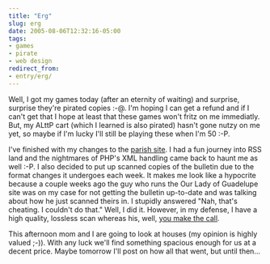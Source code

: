 ```yaml
---
title: "Erg"
slug: erg
date: 2005-08-06T12:32:16-05:00
tags:
- games
- pirate
- web design
redirect_from:
- entry/erg/
---
```

Well, I got my games today (after an eternity of waiting) and surprise, surprise they're pirated copies :-@. I'm hoping I can get a refund and if I can't get that I hope at least that these games won't fritz on me immediatly. But, my ALttP cart (which I learned is also pirated) hasn't gone nutzy on me yet, so maybe if I'm lucky I'll still be playing these when I'm 50 :-P.

I've finished with my changes to the [parish site](http://www.parishofstpeter.net). I had a fun journey into RSS land and the nightmares of PHP's XML handling came back to haunt me as well :-P. I also decided to put up scanned copies of the bulletin due to the format changes it undergoes each week. It makes me look like a hypocrite because a couple weeks ago the guy who runs the Our Lady of Guadelupe site was on my case for not getting the bulletin up-to-date and was talking about how he just scanned theirs in. I stupidly answered "Nah, that's cheating. I couldn't do that." Well, I did it. However, in my defense, I have a high quality, lossless scan whereas his, well, [you make the call](http://www.ourladyofguadalupe-dewey.org/bulletin.htm).

This afternoon mom and I are going to look at houses (my opinion is highly valued ;-)). With any luck we'll find something spacious enough for us at a decent price. Maybe tomorrow I'll post on how all that went, but until then...
